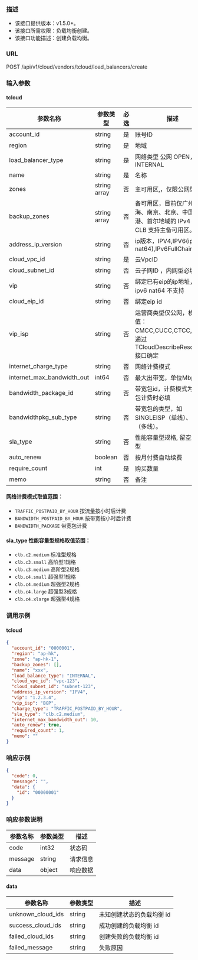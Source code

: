 ### 描述

- 该接口提供版本：v1.5.0+。
- 该接口所需权限：负载均衡创建。
- 该接口功能描述：创建负载均衡。

### URL

POST /api/v1/cloud/vendors/tcloud/load_balancers/create

### 输入参数

#### tcloud

| 参数名称                       | 参数类型         | 必选 | 描述                                                            |
|----------------------------|--------------|----|---------------------------------------------------------------|
| account_id                 | string       | 是  | 账号ID                                                          |
| region                     | string       | 是  | 地域                                                            |
| load_balancer_type         | string       | 是  | 网络类型  公网 OPEN，内网 INTERNAL                                     |
| name                       | string       | 是  | 名称                                                            |
| zones                      | string array | 否  | 主可用区,，仅限公网型                                                   |
| backup_zones               | string array | 否  | 备可用区，目前仅广州、上海、南京、北京、中国香港、首尔地域的 IPv4 版本的 CLB 支持主备可用区。          |
| address_ip_version         | string       | 否  | ip版本，IPV4,IPV6(ipv6 nat64),IPv6FullChain(ipv6)                |
| cloud_vpc_id               | string       | 是  | 云VpcID                                                        |
| cloud_subnet_id            | string       | 否  | 云子网ID ，内网型必填                                                  |
| vip                        | string       | 否  | 绑定已有eip的ip地址，，ipv6 nat64 不支持                                  |
| cloud_eip_id               | string       | 否  | 绑定eip id                                                      |
| vip_isp                    | string       | 否  | 运营商类型仅公网，枚举值：CMCC,CUCC,CTCC,BGP。通过TCloudDescribeResource 接口确定 |
| internet_charge_type       | string       | 否  | 网络计费模式                                                        |
| internet_max_bandwidth_out | int64        | 否  | 最大出带宽，单位Mbps                                                  |
| bandwidth_package_id       | string       | 否  | 带宽包id，计费模式为带宽包计费时必填                                           |
| bandwidthpkg_sub_type      | string       | 否  | 带宽包的类型，如SINGLEISP（单线）、BGP（多线）。                                |
| sla_type                   | string       | 否  | 性能容量型规格, 留空为共享型                                               |
| auto_renew                 | boolean      | 否  | 按月付费自动续费                                                      |
| require_count	             | int          | 是  | 购买数量                                                          |
| memo                       | string       | 否  | 备注                                                            |

#### 网络计费模式取值范围：

- `TRAFFIC_POSTPAID_BY_HOUR` 按流量按小时后计费
- `BANDWIDTH_POSTPAID_BY_HOUR` 按带宽按小时后计费
- `BANDWIDTH_PACKAGE` 带宽包计费

#### sla_type 性能容量型规格取值范围：

- `clb.c2.medium` 标准型规格
- `clb.c3.small` 高阶型1规格
- `clb.c3.medium` 高阶型2规格
- `clb.c4.small` 超强型1规格
- `clb.c4.medium` 超强型2规格
- `clb.c4.large` 超强型3规格
- `clb.c4.xlarge` 超强型4规格

### 调用示例

#### tcloud

```json
{
  "account_id": "0000001",
  "region": "ap-hk",
  "zone": "ap-hk-1",
  "backup_zones": [],
  "name": "xxx",
  "load_balance_type": "INTERNAL",
  "cloud_vpc_id": "vpc-123",
  "cloud_subnet_id": "subnet-123",
  "address_ip_version": "IPV4",
  "vip": "1.2.3.4",
  "vip_isp": "BGP",
  "charge_type": "TRAFFIC_POSTPAID_BY_HOUR",
  "sla_type": "clb.c2.medium",
  "internet_max_bandwidth_out": 10,
  "auto_renew": true,
  "required_count": 1,
  "memo": ""
}
```

### 响应示例

```json
{
  "code": 0,
  "message": "",
  "data": {
    "id": "00000001"
  }
}
```

### 响应参数说明

| 参数名称    | 参数类型   | 描述   |
|---------|--------|------|
| code    | int32  | 状态码  |
| message | string | 请求信息 |
| data    | object | 响应数据 |

#### data

| 参数名称              | 参数类型   | 描述             |
|-------------------|--------|----------------|
| unknown_cloud_ids | string | 未知创建状态的负载均衡 id |
| success_cloud_ids | string | 成功创建的负载均衡 id   |
| failed_cloud_ids  | string | 创建失败的负载均衡 id   |
| failed_message    | string | 失败原因           |
